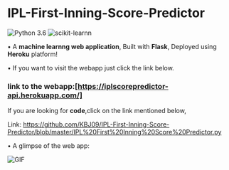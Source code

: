 # IPL-First-Inning-Score-Predictor
![Python 3.6](https://img.shields.io/badge/Python-3.6-brightgreen.svg) 
![scikit-learnn](https://img.shields.io/badge/Library-Scikit_Learn-orange.svg)

• A __machine learnng web application__, Built with __Flask__, Deployed using __Heroku__ platform!

• If you want to visit the webapp just click the link below.

### link to the webapp:[https://iplscorepredictor-api.herokuapp.com/]

If you are looking for __code__,click on the link mentioned below,

Link: https://github.com/KBJ09/IPL-First-Inning-Score-Predictor/blob/master/IPL%20First%20Inning%20Score%20Predictor.py

• A glimpse of the web app:

![GIF](https://github.com/KBJ09/IPL-First-Inning-Score-Predictor/blob/master/static/ipl%20webapp.gif)
